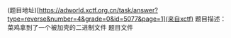 (题目地址)[https://adworld.xctf.org.cn/task/answer?type=reverse&number=4&grade=0&id=5077&page=1](来自xctf)
题目描述：菜鸡拿到了一个被加壳的二进制文件
题目文件
